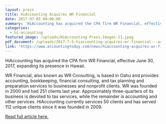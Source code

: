 ```yaml
---
layout: press
title: HiAccounting Acquires WR Financial
date: 2017-07-05 00:00:00
summary: 'HiAccounting has acquired the CPA firm WR Financial, effective June 30, 2017, expanding its presence in Hawaii.'
categories:
  - hi-accounting
featured_image: /uploads/HiAccounting-Press-Images-11.jpeg
pdf_document: /uploads/2017-7-5-hiaccounting-acquires-wr-financial---accounting-today.pdf
link: 'https://www.accountingtoday.com/news/hiaccounting-acquires-wr-financial'
---
```



HiAccounting has acquired the CPA firm WR Financial, effective June 30, 2017, expanding its presence in Hawaii.

WR Financial, also known as WR Consulting, is based in Oahu and provides accounting, bookkeeping, financial consulting, and tax planning and preparation services to businesses and nonprofit clients. WR was founded in 2000 and had 251 clients last year. Approximately three-quarters of its business is devoted to tax services, while the remainder is accounting and other services. HiAccounting currently services 50 clients and has served 112 unique clients since it was founded in 2009.

[Read full article here.](https://www.accountingtoday.com/news/hiaccounting-acquires-wr-financial)